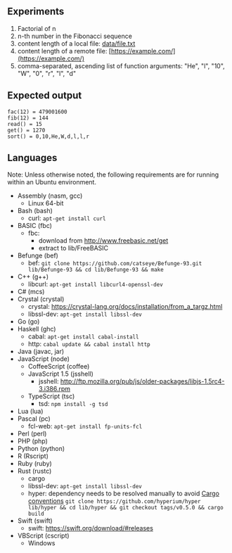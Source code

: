 ## Experiments

1. Factorial of n
2. n-th number in the Fibonacci sequence
3. content length of a local file: [data/file.txt](data/file.txt)
4. content length of a remote file: [https://example.com/](https://example.com/)
5. comma-separated, ascending list of function arguments: "He", "l", "10", "W", "0", "r", "l", "d"

## Expected output

```
fac(12) = 479001600
fib(12) = 144
read() = 15
get() = 1270
sort() = 0,10,He,W,d,l,l,r
```

## Languages

Note: Unless otherwise noted, the following requirements are for running within an Ubuntu environment.

- Assembly (nasm, gcc)
    - Linux 64-bit
- Bash (bash)
    - curl: `apt-get install curl`
- BASIC (fbc)
    - fbc:
        - download from http://www.freebasic.net/get
        - extract to lib/FreeBASIC
- Befunge (bef)
    - bef: `git clone https://github.com/catseye/Befunge-93.git lib/Befunge-93 && cd lib/Befunge-93 && make`
- C++ (g++)
    - libcurl: `apt-get install libcurl4-openssl-dev`
- C# (mcs)
- Crystal (crystal)
    - crystal: https://crystal-lang.org/docs/installation/from_a_targz.html
    - libssl-dev: `apt-get install libssl-dev`
- Go (go)
- Haskell (ghc)
    - cabal: `apt-get install cabal-install`
    - http: `cabal update && cabal install http`
- Java (javac, jar)
- JavaScript (node)
  - CoffeeScript (coffee)
  - JavaScript 1.5 (jsshell)
    - jsshell: http://ftp.mozilla.org/pub/js/older-packages/libjs-1.5rc4-3.i386.rpm
  - TypeScript (tsc)
    - tsd: `npm install -g tsd`
- Lua (lua)
- Pascal (pc)
    - fcl-web: `apt-get install fp-units-fcl`
- Perl (perl)
- PHP (php)
- Python (python)
- R (Rscript)
- Ruby (ruby)
- Rust (rustc)
    - cargo
    - libssl-dev: `apt-get install libssl-dev`
    - hyper: dependency needs to be resolved manually to avoid [Cargo conventions](http://doc.crates.io/guide.html#cargo-conventions)
    `git clone https://github.com/hyperium/hyper lib/hyper && cd lib/hyper && git checkout tags/v0.5.0 && cargo build`
- Swift (swift)
    - swift: https://swift.org/download/#releases
- VBScript (cscript)
    - Windows

